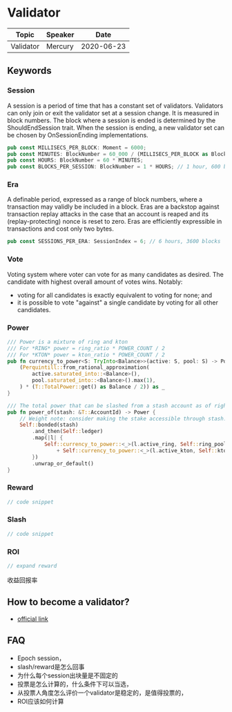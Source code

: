 # Validator

| Topic     | Speaker | Date       |
|-----------|---------|------------|
| Validator | Mercury | 2020-06-23 |


## Keywords

### Session

A session is a period of time that has a constant set of validators. Validators can only join or exit the validator set at a session change. It is measured in block numbers. The block where a session is ended is determined by the ShouldEndSession trait. When the session is ending, a new validator set can be chosen by OnSessionEnding implementations.

```rust
pub const MILLISECS_PER_BLOCK: Moment = 6000;
pub const MINUTES: BlockNumber = 60_000 / (MILLISECS_PER_BLOCK as BlockNumber);
pub const HOURS: BlockNumber = 60 * MINUTES;
pub const BLOCKS_PER_SESSION: BlockNumber = 1 * HOURS; // 1 hour, 600 blocks
```

### Era

A definable period, expressed as a range of block numbers, where a transaction may validly be included in a block. Eras are a backstop against transaction replay attacks in the case that an account is reaped and its (replay-protecting) nonce is reset to zero. Eras are efficiently expressible in transactions and cost only two bytes.

```rust
pub const SESSIONS_PER_ERA: SessionIndex = 6; // 6 hours, 3600 blocks
```

### Vote

Voting system where voter can vote for as many candidates as desired. The candidate with highest overall amount of votes wins. Notably:

+ voting for all candidates is exactly equivalent to voting for none; and
+ it is possible to vote "against" a single candidate by voting for all other candidates.

### Power

```rust
/// Power is a mixture of ring and kton
/// For *RING* power = ring_ratio * POWER_COUNT / 2
/// For *KTON* power = kton_ratio * POWER_COUNT / 2
pub fn currency_to_power<S: TryInto<Balance>>(active: S, pool: S) -> Power {
	(Perquintill::from_rational_approximation(
		active.saturated_into::<Balance>(),
		pool.saturated_into::<Balance>().max(1),
	) * (T::TotalPower::get() as Balance / 2)) as _
}

/// The total power that can be slashed from a stash account as of right now.
pub fn power_of(stash: &T::AccountId) -> Power {
	// Weight note: consider making the stake accessible through stash.
	Self::bonded(stash)
		.and_then(Self::ledger)
		.map(|l| {
			Self::currency_to_power::<_>(l.active_ring, Self::ring_pool())
				+ Self::currency_to_power::<_>(l.active_kton, Self::kton_pool())
		})
		.unwrap_or_default()
}
```

### Reward

```rust
// code snippet
```

### Slash

```rust
// code snippet
```

### ROI

```rust
// expand reward
```
收益回报率

## How to become a validator?

+ [official link][0]

## FAQ

+ Epoch session，
+ slash/reward是怎么回事
+ 为什么每个session出块量是不固定的
+ 投票是怎么计算的，什么条件下可以当选，
+ 从投票人角度怎么评价一个validator是稳定的，是值得投票的，
+ ROI应该如何计算


[0]: https://docs.darwinia.network/docs/en/crab-tut-validator
